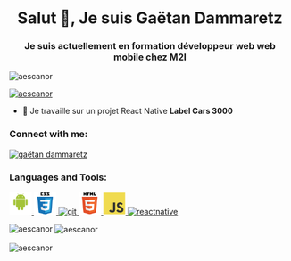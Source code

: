 <h1 align="center">Salut 👋, Je suis Gaëtan Dammaretz</h1>
<h3 align="center">Je suis actuellement en formation développeur web web mobile chez M2I</h3>

<p align="left"> <img src="https://komarev.com/ghpvc/?username=aescanor&label=Profile%20views&color=0e75b6&style=flat" alt="aescanor" /> </p>

<p align="left"> <a href="https://github.com/ryo-ma/github-profile-trophy"><img src="https://github-profile-trophy.vercel.app/?username=aescanor" alt="aescanor" /></a> </p>

- 🔭 Je travaille sur un projet React Native **Label Cars 3000**

<h3 align="left">Connect with me:</h3>
<p align="left">
<a href="https://linkedin.com/in/gaëtan dammaretz" target="blank"><img align="center" src="https://raw.githubusercontent.com/rahuldkjain/github-profile-readme-generator/master/src/images/icons/Social/linked-in-alt.svg" alt="gaëtan dammaretz" height="30" width="40" /></a>
</p>

<h3 align="left">Languages and Tools:</h3>
<p align="left"> <a href="https://developer.android.com" target="_blank" rel="noreferrer"> <img src="https://raw.githubusercontent.com/devicons/devicon/master/icons/android/android-original-wordmark.svg" alt="android" width="40" height="40"/> </a> <a href="https://www.w3schools.com/css/" target="_blank" rel="noreferrer"> <img src="https://raw.githubusercontent.com/devicons/devicon/master/icons/css3/css3-original-wordmark.svg" alt="css3" width="40" height="40"/> </a> <a href="https://git-scm.com/" target="_blank" rel="noreferrer"> <img src="https://www.vectorlogo.zone/logos/git-scm/git-scm-icon.svg" alt="git" width="40" height="40"/> </a> <a href="https://www.w3.org/html/" target="_blank" rel="noreferrer"> <img src="https://raw.githubusercontent.com/devicons/devicon/master/icons/html5/html5-original-wordmark.svg" alt="html5" width="40" height="40"/> </a> <a href="https://developer.mozilla.org/en-US/docs/Web/JavaScript" target="_blank" rel="noreferrer"> <img src="https://raw.githubusercontent.com/devicons/devicon/master/icons/javascript/javascript-original.svg" alt="javascript" width="40" height="40"/> </a> <a href="https://reactjs.org/" target="_blank" rel="noreferrer"><a href="https://reactnative.dev/" target="_blank" rel="noreferrer"> <img src="https://reactnative.dev/img/header_logo.svg" alt="reactnative" width="40" height="40"/> </a> </p>

<p><img align="left" src="https://github-readme-stats.vercel.app/api/top-langs?username=aescanor&show_icons=true&locale=en&layout=compact" alt="aescanor" /></p>

<p>&nbsp;<img align="center" src="https://github-readme-stats.vercel.app/api?username=aescanor&show_icons=true&locale=en" alt="aescanor" /></p>

<p><img align="center" src="https://github-readme-streak-stats.herokuapp.com/?user=aescanor&" alt="aescanor" /></p>
